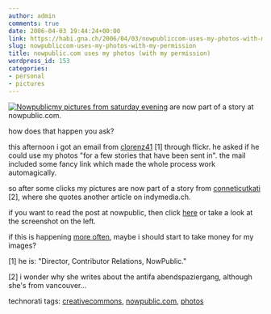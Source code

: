 ```yaml
---
author: admin
comments: true
date: 2006-04-03 19:44:24+00:00
link: https://habi.gna.ch/2006/04/03/nowpubliccom-uses-my-photos-with-my-permission/
slug: nowpubliccom-uses-my-photos-with-my-permission
title: nowpublic.com uses my photos (with my permission)
wordpress_id: 153
categories:
- personal
- pictures
---
```



[![Nowpublic](https://habi.gna.ch/blog/images/nowpublic-tm.jpg)](https://habi.gna.ch/blog/images/nowpublic.jpg)[my pictures from saturday evening](http://www.flickr.com/photos/habi/sets/72057594097067744/) are now part of a story at nowpublic.com.



how does that happen you ask?



this afternoon i got an email from [clorenz41](http://flickr.com/people/clorenz/) [1] through flickr. he asked if he could use my photos "for a few stories that have been sent in". the mail included some fancy link which made the whole process work automagically.
  
so after some clicks my pictures are now part of a story from [conneticutkati](http://www.nowpublic.com/user/5253) [2], where she quotes another article on indymedia.ch.
  
if you want to read the post at nowpublic, then click [here](http://www.nowpublic.com/node/39907) or take a look at the screenshot on the left.



if this is happening [more often](https://habi.gna.ch/blog/archives/000738.html), maybe i should start to take money for my images?



[1] he is: "Director, Contributor Relations, NowPublic."
  
[2] i wonder why she writes about the antifa abendspaziergang, although she's from vancouver...





technorati tags: [creativecommons](http://www.technorati.com/tag/creativecommons), [nowpublic.com](http://www.technorati.com/tag/nowpublic.com), [photos](http://www.technorati.com/tag/photos)
